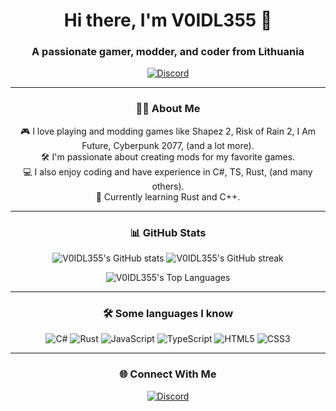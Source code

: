 <h1 align="center">Hi there, I'm V0IDL355 👋</h1>
<h3 align="center">A passionate gamer, modder, and coder from Lithuania</h3>

<p align="center">
  <a href="https://discord.com/users/212243828831289344"><img src="https://img.shields.io/badge/Discord-232634?style=flat-square&logo=discord&logoColor=232634&color=ca9ee6" alt="Discord"></a>
</p>

---

### <h3 align="center">👨‍💻 About Me</h3>

<p align="center">
🎮 I love playing and modding games like Shapez 2, Risk of Rain 2, I Am Future, Cyberpunk 2077, (and a lot more).<br>
🛠️ I'm passionate about creating mods for my favorite games.<br>
💻 I also enjoy coding and have experience in C#, TS, Rust, (and many others).<br>
🌱 Currently learning Rust and C++.
</p>

---

### <h3 align="center">📊 GitHub Stats</h3>

<p align="center">
  <img src="https://github-readme-stats.vercel.app/api?username=V0IDL355&theme=transparent&text_color=ca9ee6&title_color=ca9ee6&icon_color=ca9ee6&show_icons=true&include_all_commits=true&hide_border=true" alt="V0IDL355's GitHub stats">
  <img src="https://github-readme-streak-stats.herokuapp.com?user=V0IDL355&theme=transparent&hide_border=true&stroke=CA9EE6&ring=CA9EE6&fire=CA9EE6&sideLabels=CA9EE6&dates=CA9EE6&currStreakLabel=CA9EE6&currStreakNum=CA9EE6&sideNums=CA9EE6" alt="V0IDL355's GitHub streak">
</p>

<p align="center">
  <img src="https://github-readme-stats.vercel.app/api/top-langs/?username=V0IDL355&theme=transparent&text_color=ca9ee6&title_color=ca9ee6&icon_color=ca9ee6&layout=compact&hide_border=true" alt="V0IDL355's Top Languages">
</p>

---

### <h3 align="center">🛠 Some languages I know</h3>

<p align="center">
  <img src="https://img.shields.io/badge/C%23-239120?style=flat-square&logo=c-sharp&logoColor=white" alt="C#">
  <img src="https://img.shields.io/badge/Rust-000000?style=flat-square&logo=rust&logoColor=white" alt="Rust">
  <img src="https://img.shields.io/badge/JavaScript-F7DF1E?style=flat-square&logo=javascript&logoColor=black" alt="JavaScript">
  <img src="https://img.shields.io/badge/TypeScript-007ACC?style=flat-square&logo=typescript&logoColor=white" alt="TypeScript">
  <img src="https://img.shields.io/badge/HTML5-E34F26?style=flat-square&logo=html5&logoColor=white" alt="HTML5">
  <img src="https://img.shields.io/badge/CSS3-1572B6?style=flat-square&logo=css3&logoColor=white" alt="CSS3">
</p>

---

### <h3 align="center">🌐 Connect With Me</h3>

<p align="center">
  <a href="https://discord.com/users/212243828831289344"><img src="https://img.shields.io/badge/Discord-232634?style=flat-square&logo=discord&logoColor=232634&color=ca9ee6" alt="Discord"></a>
</p>
